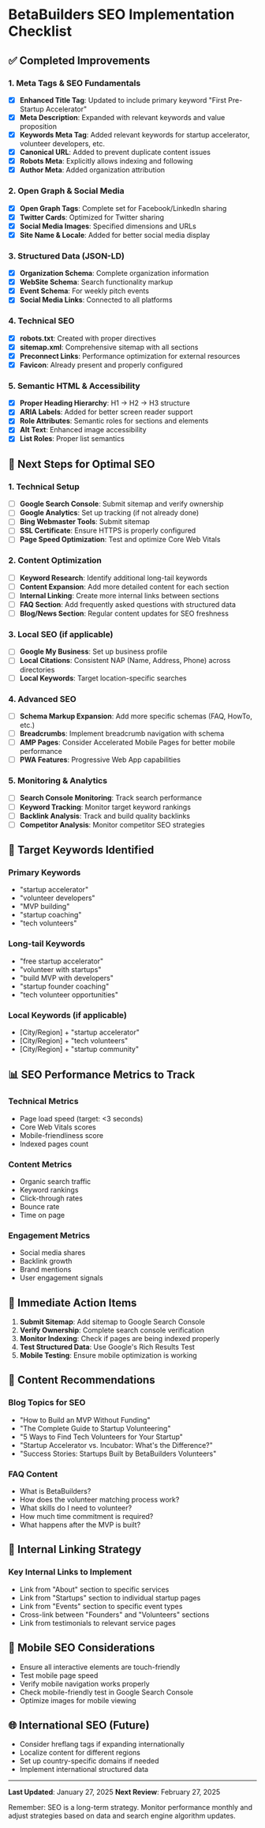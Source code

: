 # BetaBuilders SEO Implementation Checklist

## ✅ Completed Improvements

### 1. Meta Tags & SEO Fundamentals
- [x] **Enhanced Title Tag**: Updated to include primary keyword "First Pre-Startup Accelerator"
- [x] **Meta Description**: Expanded with relevant keywords and value proposition
- [x] **Keywords Meta Tag**: Added relevant keywords for startup accelerator, volunteer developers, etc.
- [x] **Canonical URL**: Added to prevent duplicate content issues
- [x] **Robots Meta**: Explicitly allows indexing and following
- [x] **Author Meta**: Added organization attribution

### 2. Open Graph & Social Media
- [x] **Open Graph Tags**: Complete set for Facebook/LinkedIn sharing
- [x] **Twitter Cards**: Optimized for Twitter sharing
- [x] **Social Media Images**: Specified dimensions and URLs
- [x] **Site Name & Locale**: Added for better social media display

### 3. Structured Data (JSON-LD)
- [x] **Organization Schema**: Complete organization information
- [x] **WebSite Schema**: Search functionality markup
- [x] **Event Schema**: For weekly pitch events
- [x] **Social Media Links**: Connected to all platforms

### 4. Technical SEO
- [x] **robots.txt**: Created with proper directives
- [x] **sitemap.xml**: Comprehensive sitemap with all sections
- [x] **Preconnect Links**: Performance optimization for external resources
- [x] **Favicon**: Already present and properly configured

### 5. Semantic HTML & Accessibility
- [x] **Proper Heading Hierarchy**: H1 → H2 → H3 structure
- [x] **ARIA Labels**: Added for better screen reader support
- [x] **Role Attributes**: Semantic roles for sections and elements
- [x] **Alt Text**: Enhanced image accessibility
- [x] **List Roles**: Proper list semantics

## 🔄 Next Steps for Optimal SEO

### 1. Technical Setup
- [ ] **Google Search Console**: Submit sitemap and verify ownership
- [ ] **Google Analytics**: Set up tracking (if not already done)
- [ ] **Bing Webmaster Tools**: Submit sitemap
- [ ] **SSL Certificate**: Ensure HTTPS is properly configured
- [ ] **Page Speed Optimization**: Test and optimize Core Web Vitals

### 2. Content Optimization
- [ ] **Keyword Research**: Identify additional long-tail keywords
- [ ] **Content Expansion**: Add more detailed content for each section
- [ ] **Internal Linking**: Create more internal links between sections
- [ ] **FAQ Section**: Add frequently asked questions with structured data
- [ ] **Blog/News Section**: Regular content updates for SEO freshness

### 3. Local SEO (if applicable)
- [ ] **Google My Business**: Set up business profile
- [ ] **Local Citations**: Consistent NAP (Name, Address, Phone) across directories
- [ ] **Local Keywords**: Target location-specific searches

### 4. Advanced SEO
- [ ] **Schema Markup Expansion**: Add more specific schemas (FAQ, HowTo, etc.)
- [ ] **Breadcrumbs**: Implement breadcrumb navigation with schema
- [ ] **AMP Pages**: Consider Accelerated Mobile Pages for better mobile performance
- [ ] **PWA Features**: Progressive Web App capabilities

### 5. Monitoring & Analytics
- [ ] **Search Console Monitoring**: Track search performance
- [ ] **Keyword Tracking**: Monitor target keyword rankings
- [ ] **Backlink Analysis**: Track and build quality backlinks
- [ ] **Competitor Analysis**: Monitor competitor SEO strategies

## 🎯 Target Keywords Identified

### Primary Keywords
- "startup accelerator"
- "volunteer developers"
- "MVP building"
- "startup coaching"
- "tech volunteers"

### Long-tail Keywords
- "free startup accelerator"
- "volunteer with startups"
- "build MVP with developers"
- "startup founder coaching"
- "tech volunteer opportunities"

### Local Keywords (if applicable)
- [City/Region] + "startup accelerator"
- [City/Region] + "tech volunteers"
- [City/Region] + "startup community"

## 📊 SEO Performance Metrics to Track

### Technical Metrics
- Page load speed (target: <3 seconds)
- Core Web Vitals scores
- Mobile-friendliness score
- Indexed pages count

### Content Metrics
- Organic search traffic
- Keyword rankings
- Click-through rates
- Bounce rate
- Time on page

### Engagement Metrics
- Social media shares
- Backlink growth
- Brand mentions
- User engagement signals

## 🚀 Immediate Action Items

1. **Submit Sitemap**: Add sitemap to Google Search Console
2. **Verify Ownership**: Complete search console verification
3. **Monitor Indexing**: Check if pages are being indexed properly
4. **Test Structured Data**: Use Google's Rich Results Test
5. **Mobile Testing**: Ensure mobile optimization is working

## 📝 Content Recommendations

### Blog Topics for SEO
- "How to Build an MVP Without Funding"
- "The Complete Guide to Startup Volunteering"
- "5 Ways to Find Tech Volunteers for Your Startup"
- "Startup Accelerator vs. Incubator: What's the Difference?"
- "Success Stories: Startups Built by BetaBuilders Volunteers"

### FAQ Content
- What is BetaBuilders?
- How does the volunteer matching process work?
- What skills do I need to volunteer?
- How much time commitment is required?
- What happens after the MVP is built?

## 🔗 Internal Linking Strategy

### Key Internal Links to Implement
- Link from "About" section to specific services
- Link from "Startups" section to individual startup pages
- Link from "Events" section to specific event types
- Cross-link between "Founders" and "Volunteers" sections
- Link from testimonials to relevant service pages

## 📱 Mobile SEO Considerations

- Ensure all interactive elements are touch-friendly
- Test mobile page speed
- Verify mobile navigation works properly
- Check mobile-friendly test in Google Search Console
- Optimize images for mobile viewing

## 🌐 International SEO (Future)

- Consider hreflang tags if expanding internationally
- Localize content for different regions
- Set up country-specific domains if needed
- Implement international structured data

---

**Last Updated**: January 27, 2025
**Next Review**: February 27, 2025

Remember: SEO is a long-term strategy. Monitor performance monthly and adjust strategies based on data and search engine algorithm updates. 